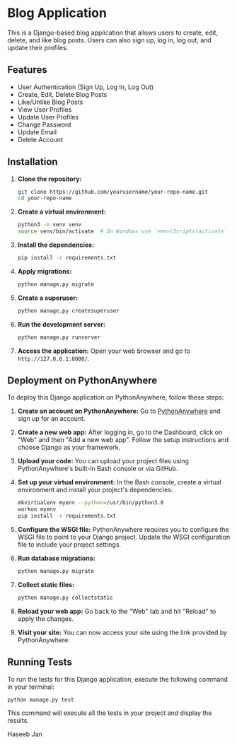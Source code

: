# Blog Application

This is a Django-based blog application that allows users to create, edit, delete, and like blog posts. Users can also sign up, log in, log out, and update their profiles.

## Features

- User Authentication (Sign Up, Log In, Log Out)
- Create, Edit, Delete Blog Posts
- Like/Unlike Blog Posts
- View User Profiles
- Update User Profiles
- Change Password
- Update Email
- Delete Account

## Installation

1. **Clone the repository:**
   ```bash
   git clone https://github.com/yourusername/your-repo-name.git
   cd your-repo-name
   ```

2. **Create a virtual environment:**
   ```bash
   python3 -m venv venv
   source venv/bin/activate  # On Windows use `venv\Scripts\activate`
   ```

3. **Install the dependencies:**
   ```bash
   pip install -r requirements.txt
   ```

4. **Apply migrations:**
   ```bash
   python manage.py migrate
   ```

5. **Create a superuser:**
   ```bash
   python manage.py createsuperuser
   ```

6. **Run the development server:**
   ```bash
   python manage.py runserver
   ```

7. **Access the application:**
   Open your web browser and go to `http://127.0.0.1:8000/`.

## Deployment on PythonAnywhere

To deploy this Django application on PythonAnywhere, follow these steps:

1. **Create an account on PythonAnywhere:**
   Go to [PythonAnywhere](https://www.pythonanywhere.com/) and sign up for an account.

2. **Create a new web app:**
   After logging in, go to the Dashboard, click on "Web" and then "Add a new web app". Follow the setup instructions and choose Django as your framework.

3. **Upload your code:**
   You can upload your project files using PythonAnywhere's built-in Bash console or via GitHub.

4. **Set up your virtual environment:**
   In the Bash console, create a virtual environment and install your project's dependencies:
   ```bash
   mkvirtualenv myenv --python=/usr/bin/python3.8
   workon myenv
   pip install -r requirements.txt
   ```

5. **Configure the WSGI file:**
   PythonAnywhere requires you to configure the WSGI file to point to your Django project. Update the WSGI configuration file to include your project settings.

6. **Run database migrations:**
   ```bash
   python manage.py migrate
   ```

7. **Collect static files:**
   ```bash
   python manage.py collectstatic
   ```

8. **Reload your web app:**
   Go back to the "Web" tab and hit "Reload" to apply the changes.

9. **Visit your site:**
   You can now access your site using the link provided by PythonAnywhere.

## Running Tests

To run the tests for this Django application, execute the following command in your terminal:

```bash
python manage.py test
```

This command will execute all the tests in your project and display the results.


Haseeb Jan
